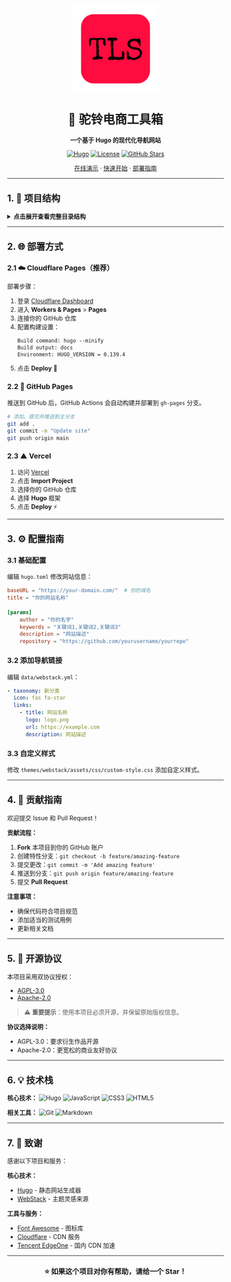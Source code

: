 <div align="center">
  <img src="themes/webstack/static/logo.png" alt="驼铃电商工具箱" width="200"/>
  
  # 🐫 驼铃电商工具箱
  
  **一个基于 Hugo 的现代化导航网站**
  
  [![Hugo](https://img.shields.io/badge/Hugo-0.139.4-ff4088?style=flat-square&logo=hugo)](https://gohugo.io/)
  [![License](https://img.shields.io/badge/License-AGPL--3.0%20%7C%20Apache--2.0-blue?style=flat-square)](LICENSE-AGPL)
  [![GitHub Stars](https://img.shields.io/github/stars/yourusername/yourrepo?style=flat-square&logo=github)](https://github.com/yourusername/yourrepo)
  
  [在线演示](https://spiderbox.cn/) · [快速开始](#-快速开始) · [部署指南](#-部署方式)
</div>

---

## 1. 📁 项目结构

<details>
<summary><b>点击展开查看完整目录结构</b></summary>

```
Tuoling_NAV/
├── .github/                           # 1. GitHub 配置
│   ├── FUNDING.yml                    #    赞助配置
│   └── workflows/
│       └── spiderbox-deploy.yml       #    GitHub Actions 自动部署
├── data/                              # 2. 数据文件目录
│   ├── headers.yml                    #    头部配置
│   ├── recommend.yml                  #    推荐资源
│   └── webstack.yml                   #    主要导航数据（核心）
├── static/                            # 3. 静态资源目录
│   ├── CNAME                          #    自定义域名配置
│   ├── robots.txt                     #    搜索引擎爬虫规则
│   ├── edgeone.json                   #    EdgeOne CDN 配置
│   └── baidu_verify_*.html            #    百度站点验证文件
├── themes/                            # 4. 主题目录
│   └── webstack/                      #    WebStack 主题
│       ├── assets/                    #    前端资源
│       │   ├── css/                   #      样式文件
│       │   └── js/                    #      JavaScript 文件
│       ├── layouts/                   #    模板文件
│       │   ├── _default/              #      默认模板
│       │   ├── partials/              #      组件模板
│       │   ├── 404.html               #      404 页面
│       │   └── index.html             #      首页模板
│       ├── static/                    #    主题静态资源
│       ├── LICENSE                    #    许可证
│       └── README.md                  #    主题说明
├── hugo.toml                          # 5. Hugo 配置文件（核心配置）
├── .gitignore                         # 6. Git 忽略规则
├── .hugo_build.lock                   # 7. Hugo 构建锁文件
├── LICENSE-AGPL                       # 8. AGPL-3.0 许可证
├── LICENSE-APACHE                     # 9. Apache-2.0 许可证
└── README.md                          # 10. 项目说明文档
```

</details>

---

## 2. 🌐 部署方式

### 2.1 ☁️ Cloudflare Pages（推荐）

部署步骤：
1. 登录 [Cloudflare Dashboard](https://dash.cloudflare.com/)
2. 进入 **Workers & Pages** > **Pages**
3. 连接你的 GitHub 仓库
4. 配置构建设置：
   ```
   Build command: hugo --minify
   Build output: docs
   Environment: HUGO_VERSION = 0.139.4
   ```
5. 点击 **Deploy** 🎉

### 2.2 📄 GitHub Pages

推送到 GitHub 后，GitHub Actions 会自动构建并部署到 `gh-pages` 分支。

```bash
# 添加、提交并推送到主分支
git add .
git commit -m "Update site"
git push origin main
```

### 2.3 ▲ Vercel

1. 访问 [Vercel](https://vercel.com/)
2. 点击 **Import Project**
3. 选择你的 GitHub 仓库
4. 选择 **Hugo** 框架
5. 点击 **Deploy** ⚡

---

## 3. ⚙️ 配置指南

### 3.1 基础配置

编辑 `hugo.toml` 修改网站信息：

```toml
baseURL = "https://your-domain.com/"  # 你的域名
title = "你的网站名称"

[params]
    author = "你的名字"
    keywords = "关键词1,关键词2,关键词3"
    description = "网站描述"
    repository = "https://github.com/yourusername/yourrepo"
```

### 3.2 添加导航链接

编辑 `data/webstack.yml`：

```yaml
- taxonomy: 新分类
  icon: fas fa-star
  links:
    - title: 网站名称
      logo: logo.png
      url: https://example.com
      description: 网站描述
```

### 3.3 自定义样式

修改 `themes/webstack/assets/css/custom-style.css` 添加自定义样式。

---

## 4. 🤝 贡献指南

欢迎提交 Issue 和 Pull Request！

**贡献流程：**
1. **Fork** 本项目到你的 GitHub 账户
2. 创建特性分支：`git checkout -b feature/amazing-feature`
3. 提交更改：`git commit -m 'Add amazing feature'`
4. 推送到分支：`git push origin feature/amazing-feature`
5. 提交 **Pull Request**

**注意事项：**
- 确保代码符合项目规范
- 添加适当的测试用例
- 更新相关文档

---

## 5. 📄 开源协议

本项目采用双协议授权：

- [AGPL-3.0](LICENSE-AGPL)
- [Apache-2.0](LICENSE-APACHE)

> ⚠️ **重要提示**：使用本项目必须开源，并保留原始版权信息。

**协议选择说明：**
- AGPL-3.0：要求衍生作品开源
- Apache-2.0：更宽松的商业友好协议

---

## 6. 💡 技术栈

**核心技术：**
![Hugo](https://img.shields.io/badge/Hugo-FF4088?style=for-the-badge&logo=hugo&logoColor=white)
![JavaScript](https://img.shields.io/badge/JavaScript-F7DF1E?style=for-the-badge&logo=javascript&logoColor=black)
![CSS3](https://img.shields.io/badge/CSS3-1572B6?style=for-the-badge&logo=css3&logoColor=white)
![HTML5](https://img.shields.io/badge/HTML5-E34F26?style=for-the-badge&logo=html5&logoColor=white)

**相关工具：**
![Git](https://img.shields.io/badge/Git-F05032?style=for-the-badge&logo=git&logoColor=white)
![Markdown](https://img.shields.io/badge/Markdown-000000?style=for-the-badge&logo=markdown&logoColor=white)

---

## 7. 🙏 致谢

感谢以下项目和服务：

**核心技术：**
- [Hugo](https://gohugo.io/) - 静态网站生成器
- [WebStack](https://github.com/WebStackPage/WebStackPage.github.io) - 主题灵感来源

**工具与服务：**
- [Font Awesome](https://fontawesome.com/) - 图标库
- [Cloudflare](https://www.cloudflare.com/) - CDN 服务
- [Tencent EdgeOne](https://edgeone.ai/) - 国内 CDN 加速

---

<div align="center">
  
  ### ⭐ 如果这个项目对你有帮助，请给一个 Star！
  
</div>